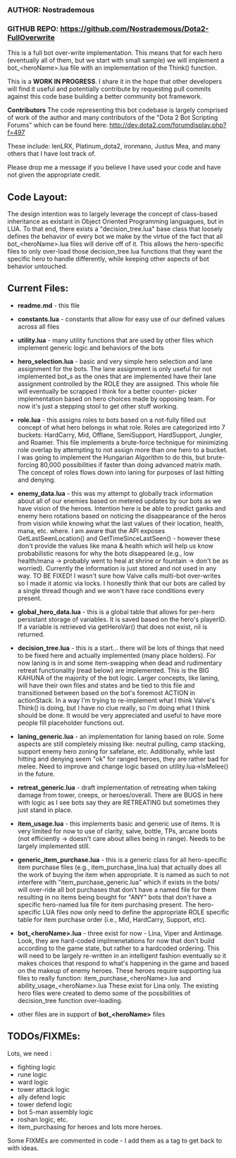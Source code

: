 
### AUTHOR: Nostrademous
### GITHUB REPO: https://github.com/Nostrademous/Dota2-FullOverwrite

This is a full bot over-write implementation. This means that for each hero 
(eventually all of them, but we start with small sample) we will implement 
a bot_\<heroName>.lua file with an implementation of the Think() function.

This is a **WORK IN PROGRESS**. I share it in the hope that other developers will 
find it useful and potentially contribute by requesting pull commits against 
this code base building a better community bot framework. 

**Contributors**
The code representing this bot codebase is largely comprised of work of the 
author and many contributors of the "Dota 2 Bot Scripting Forums" which can be 
found here: http://dev.dota2.com/forumdisplay.php?f=497

These include: lenLRX, Platinum_dota2, ironmano, Justus Mea, and many others
that I have lost track of.

Please drop me a message if you believe I have used your code and have not
given the appropriate credit.

**Code Layout:**
------------

The design intention was to largely leverage the concept of class-based 
inheritance as existant in Object Oriented Programming languagues, but in LUA.
To that end, there exists a "decision_tree.lua" base class that loosely 
defines the behavior of every bot we make by the virtue of the fact that all 
bot_\<heroName>.lua files will derive off of it. This allows the hero-specific 
files to only over-load those decision_tree.lua functions that they want the 
specific hero to handle differently, while keeping other aspects of bot 
behavior untouched.

Current Files:
--------------

* **readme.md** - this file

* **constants.lua** - constants that allow for easy use of our defined values 
	across all files
	
* **utility.lua** - many utility functions that are used by other files which 
	implement generic logic and behaviors of the bots
	
* **hero_selection.lua** - basic and very simple hero selection and lane 
	assignment for the bots. The lane assignment is only useful for not 
	implemented bot_<heroName>s as the ones that are implemented have 
	their lane assignment controlled by the ROLE they are assigned. This 
	whole file will eventually be scrapped I think for a better counter-
	picker implementation based on hero choices made by opposing team. For 
	now it's just a stepping stool to get other stuff working.
	
* **role.lua** - this assigns roles to bots based on a not-fully filled out 
	concept of what hero belongs in what role. Roles are categorized into 
	7 buckets: HardCarry, Mid, Offlane, SemiSupport, HardSupport, Jungler, 
	and Roamer. This file implements a brute-force technique for minimizing 
	role overlap by attempting to not assign more than one hero to a bucket.
	I was going to implement the Hungarian Algorithm to do this, but brute-
	forcing 80,000 possibilities if faster than doing advanced matrix math.
	The concept of roles flows down into laning for purposes of last hitting 
	and denying.
	
* **enemy_data.lua** - this was my attempt to globally track information about 
	all of our enemies based on metered updates by our bots as we have 
	vision of the heroes. Intention here is be able to predict ganks and 
	enemy hero rotations based on noticing the disappearance of the heros 
	from vision while knowing what the last values of their location, health, 
	mana, etc. where. I am aware that the API exposes GetLastSeenLocation() 
	and GetTimeSinceLastSeen() - however these don't provide the values like 
	mana & health which will help us know probabilistic reasons for why the 
	bots disappeared (e.g., low health/mana -> probably went to heal at shrine 
	or fountain -> don't be as worried). Currently the information is just 
	stored and not used in any way. TO BE FIXED! I wasn't sure how Valve calls 
	multi-bot over-writes so I made it atomic via locks. I honestly think 
	that our bots are called by a single thread though and we won't have race 
	conditions every present.

* **global_hero_data.lua** - this is a global table that allows for per-hero 
	persistant storage of variables. It is saved based on the hero's playerID.
	If a variable is retrieved via getHeroVar(<strNameOfVar>) that does not 
	exist, nil is returned. 
	
* **decision_tree.lua** - this is a start... there will be lots of things that 
	need to be fixed here and actually implemented (many place holders). 
	For now laning is in and some item-swapping when dead and rudimentary 
	retreat functionality (read below) are implemented. This is the BIG 
	KAHUNA of the majority of the bot logic. Larger concepts, like laning, 
	will have their own files and states and be tied to this file and 
	transitioned between based on the bot's foremost ACTION in actionStack. 
	In a way I'm trying to re-implement what I think Valve's Think() is doing, 
	but I have no clue really, so I'm doing what I think should be done. It 
	would be very appreciated and useful to have more people fill placeholder 
	functions out.

* **laning_generic.lua** - an implementation for laning based on role. Some 
	aspects are still completely missing like: neutral pulling, camp stacking, 
	support enemy hero zoning for safelane, etc. Additionally, while last 
	hitting and denying seem "ok" for ranged heroes, they are rather bad for 
	melee. Need to improve and change logic based on utility.lua->IsMelee() 
	in the future.
	
* **retreat_generic.lua** - draft implementation of retreating when taking damage 
	from tower, creeps, or heroes/overall. There are BUGS in here with logic 
	as I see bots say they are RETREATING but sometimes they just stand in place.
	
* **item_usage.lua** - this implements basic and generic use of items. It is very 
	limited for now to use of clarity, salve, bottle, TPs, arcane boots (not 
	efficiently -> doesn't care about allies being in range). Needs to be 
	largely implemented still.

* **generic_item_purchase.lua** - this is a generic class for all hero-specific 
	item purchase files (e.g., item_purchase_lina.lua) that actually does all 
	the work of buying the item when appropriate. It is named as such to not 
	interfere with "item_purchase_generic.lua" which if exists in the bots/ 
	will over-ride all bot purchases that don't have a named file for them 
	resulting in no items being bought for "ANY" bots that don't have a specific
	hero-named lua file for item purchasing present. The hero-specific LUA files 
	now only need to define the appropriate ROLE specific table for item purchase 
	order (i.e., Mid, HardCarry, Support, etc).
	
* **bot_\<heroName>.lua** - three exist for now - Lina, Viper and Antimage. Look, 
	they are hard-coded implmenetations for now that don't build according 
	to the game state, but rather to a hardcoded ordering. This will need to 
	be largely re-written in an intelligent fashion eventually so it makes 
	choices that respond to what's happening in the game and based on the 
	makeup of enemy heroes. These heroes require supporting lua files to 
	really function: item_purchase_\<heroName>.lua and ability_usage_\<heroName>.lua
	These exist for Lina only. The existing hero files were created to demo 
	some of the possibilities of decision_tree function over-loading.
	
* other files are in support of **bot_\<heroName>** files

TODOs/FIXMEs:
-------------

Lots, we need :
- fighting logic
- rune logic
- ward logic
- tower attack logic 
- ally defend logic
- tower defend logic
- bot 5-man assembly logic
- roshan logic, etc.
- item_purchasing for heroes and lots more heroes.

Some FIXMEs are commented in code - I add them as a tag to get back to with ideas.
